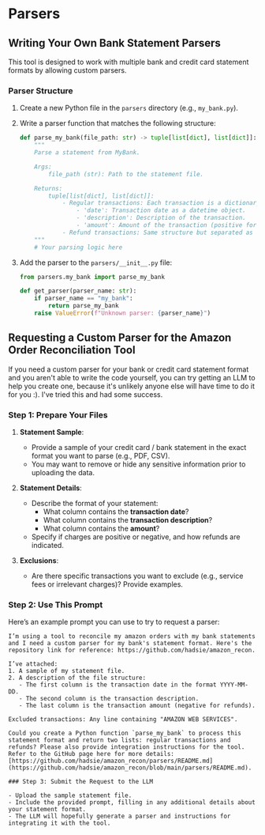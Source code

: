 # Parsers

## Writing Your Own Bank Statement Parsers

This tool is designed to work with multiple bank and credit card statement formats by allowing custom parsers.

### Parser Structure

1. Create a new Python file in the `parsers` directory (e.g., `my_bank.py`).

2. Write a parser function that matches the following structure:
   ```python
   def parse_my_bank(file_path: str) -> tuple[list[dict], list[dict]]:
       """
       Parse a statement from MyBank.

       Args:
           file_path (str): Path to the statement file.

       Returns:
           tuple[list[dict], list[dict]]:
               - Regular transactions: Each transaction is a dictionary with:
                   - 'date': Transaction date as a datetime object.
                   - 'description': Description of the transaction.
                   - 'amount': Amount of the transaction (positive for charges, negative for refunds).
               - Refund transactions: Same structure but separated as refunds.
       """
       # Your parsing logic here
   ```

3. Add the parser to the `parsers/__init__.py` file:
   ```python
   from parsers.my_bank import parse_my_bank

   def get_parser(parser_name: str):
       if parser_name == "my_bank":
           return parse_my_bank
       raise ValueError(f"Unknown parser: {parser_name}")
   ```


## Requesting a Custom Parser for the Amazon Order Reconciliation Tool

If you need a custom parser for your bank or credit card statement format and you aren't able to write the code yourself, you can try getting an LLM to help you create one, because it's unlikely anyone else will have time to do it for you :). I've tried this and had some success.

### Step 1: Prepare Your Files

1. **Statement Sample**:
   - Provide a sample of your credit card / bank statement in the exact format you want to parse (e.g., PDF, CSV).
   - You may want to remove or hide any sensitive information prior to uploading the data.

2. **Statement Details**:
   - Describe the format of your statement:
     - What column contains the **transaction date**?
     - What column contains the **transaction description**?
     - What column contains the **amount**?
   - Specify if charges are positive or negative, and how refunds are indicated.

3. **Exclusions**:
   - Are there specific transactions you want to exclude (e.g., service fees or irrelevant charges)? Provide examples.

### Step 2: Use This Prompt

Here’s an example prompt you can use to try to request a parser:

```plaintext
I’m using a tool to reconcile my amazon orders with my bank statements and I need a custom parser for my bank's statement format. Here's the repository link for reference: https://github.com/hadsie/amazon_recon.

I’ve attached:
1. A sample of my statement file.
2. A description of the file structure:
   - The first column is the transaction date in the format YYYY-MM-DD.
   - The second column is the transaction description.
   - The last column is the transaction amount (negative for refunds).

Excluded transactions: Any line containing "AMAZON WEB SERVICES".

Could you create a Python function `parse_my_bank` to process this statement format and return two lists: regular transactions and refunds? Please also provide integration instructions for the tool. Refer to the GitHub page here for more details: [https://github.com/hadsie/amazon_recon/parsers/README.md](https://github.com/hadsie/amazon_recon/blob/main/parsers/README.md).

### Step 3: Submit the Request to the LLM

- Upload the sample statement file.
- Include the provided prompt, filling in any additional details about your statement format.
- The LLM will hopefully generate a parser and instructions for integrating it with the tool.
